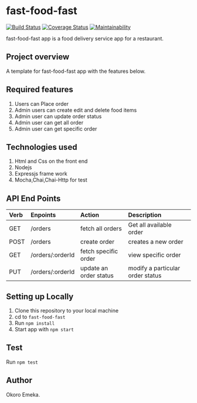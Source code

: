 # fast-food-fast

[![Build Status](https://travis-ci.org/okoroemeka/fast-food-fast.svg?branch=develop)](https://travis-ci.org/okoroemeka/fast-food-fast)  [![Coverage Status](https://coveralls.io/repos/github/okoroemeka/fast-food-fast/badge.svg)](https://coveralls.io/github/okoroemeka/fast-food-fast)  [![Maintainability](https://api.codeclimate.com/v1/badges/110dddcd1a88478f06b0/maintainability)](https://codeclimate.com/github/okoroemeka/fast-food-fast/maintainability)

fast-food-fast app is a food delivery service app for a restaurant.

[okoroemeka.github.io/fast-food-fast/UI]: (https://okoroemeka.github.io/fast-food-fast/UI)
[fast-food-fast-12.herokuapp.com]: (//https://fast-food-fast-12.herokuapp.com)
## Project overview 

A template for fast-food-fast app with the features below.

## Required features

1. Users can Place order
2. Admin users can create edit and delete food items
3. Admin user can update order status 
4. Admin user can get all order
5. Admin user can get specific order

## Technologies used

1. Html and Css on the front end
2. Nodejs
3. Expressjs frame work
4. Mocha,Chai,Chai-Http for test

## API End Points

|Verb   |Enpoints                           | Action               | Description                    |
|:------|:----------------------------------|:---------------------|:-------------------------------|
|GET    |/orders                            |fetch all orders      |Get all available order         |
|POST   |/orders                            |create order          |creates a new order             |
|GET    |/orders/:orderId                   |fetch specific order  |view specific order             |
|PUT    |/orders/:orderId                   |update an order status|modify a particular order status|

## Setting up Locally

1. Clone this repository to your local machine
2. cd to `fast-food-fast`
3. Run `npm install`
4. Start app with `npm start`

## Test 

Run `npm test`

## Author

Okoro Emeka.